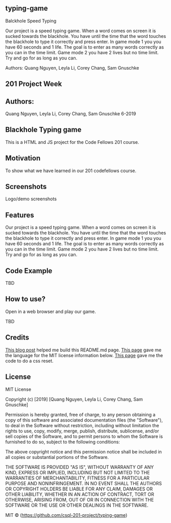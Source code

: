 ## typing-game

Balckhole Speed Typing

Our project is a speed typing game. When a word comes on screen it is sucked towards the blackhole. You have until the time that the word touches the blackhole to type it correctly and press enter. In game mode 1 you you have 60 seconds and 1 life. The goal is to enter as many words correctly as you can in the time limit. Game mode 2 you have 2 lives but no time limit. Try and go for as long as you can.

Authors: Quang Nguyen, Leyla Li, Corey Chang, Sam Gnuschke


## 201 Project Week

<!--template copied from https://medium.com/@meakaakka/a-beginners-guide-to-writing-a-kickass-readme-7ac01da88ab3-->

## Authors: 
Quang Nguyen, Leyla Li, Corey Chang, Sam Gnuschke     6-2019

## Blackhole Typing game
This is a HTML and JS project for the Code Fellows 201 course.

## Motivation
To show what we have learned in our 201 codefellows course.

## Screenshots
Logo/demo screenshots

## Features
Our project is a speed typing game. When a word comes on screen it is sucked towards the blackhole. You have until the time that the word touches the blackhole to type it correctly and press enter. In game mode 1 you you have 60 seconds and 1 life. The goal is to enter as many words correctly as you can in the time limit. Game mode 2 you have 2 lives but no time limit. Try and go for as long as you can.

## Code Example
TBD

## How to use?
Open in a web browser and play our game.

TBD<!--Let people know how they can contribute into your project. A [contributing guideline](https://github.com/zulip/zulip-electron/blob/master/CONTRIBUTING.md) will be a big plus.-->

## Credits

[This blog post](https://medium.com/@meakaakka/a-beginners-guide-to-writing-a-kickass-readme-7ac01da88ab3) helped me build this README.md page.
[This page](https://choosealicense.com/licenses/mit/) gave me the language for the MIT license information below.
[This page](https://meyerweb.com/eric/tools/css/reset/) gave me the code to do a css reset.


## License
MIT License

Copyright (c) [2019] [Quang Nguyen, Leyla Li, Corey Chang, Sam Gnuschke]

Permission is hereby granted, free of charge, to any person obtaining a copy
of this software and associated documentation files (the "Software"), to deal
in the Software without restriction, including without limitation the rights
to use, copy, modify, merge, publish, distribute, sublicense, and/or sell
copies of the Software, and to permit persons to whom the Software is
furnished to do so, subject to the following conditions:

The above copyright notice and this permission notice shall be included in all
copies or substantial portions of the Software.

THE SOFTWARE IS PROVIDED "AS IS", WITHOUT WARRANTY OF ANY KIND, EXPRESS OR
IMPLIED, INCLUDING BUT NOT LIMITED TO THE WARRANTIES OF MERCHANTABILITY,
FITNESS FOR A PARTICULAR PURPOSE AND NONINFRINGEMENT. IN NO EVENT SHALL THE
AUTHORS OR COPYRIGHT HOLDERS BE LIABLE FOR ANY CLAIM, DAMAGES OR OTHER
LIABILITY, WHETHER IN AN ACTION OF CONTRACT, TORT OR OTHERWISE, ARISING FROM,
OUT OF OR IN CONNECTION WITH THE SOFTWARE OR THE USE OR OTHER DEALINGS IN THE
SOFTWARE.

MIT © (https://github.com/csql-201-project/typing-game)
